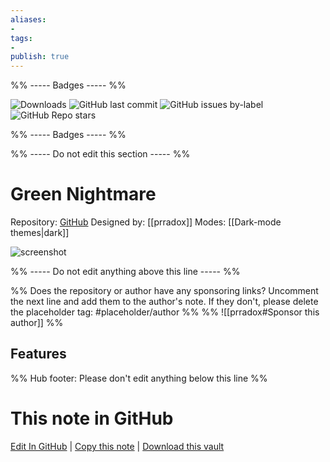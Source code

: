 ```yaml
---
aliases:
- 
tags: 
- 
publish: true
---
```


%% ----- Badges ----- %%

![Downloads](https://img.shields.io/badge/downloads-3753-573E7A?style=for-the-badge&logo=)
![GitHub last commit](https://img.shields.io/github/last-commit/prradox/green-nightmare?color=573E7A&label=last%20update&logo=github&style=for-the-badge)
![GitHub issues by-label](https://img.shields.io/github/issues/prradox/green-nightmare/help%20wanted?color=573E7A&logo=github&style=for-the-badge) 
![GitHub Repo stars](https://img.shields.io/github/stars/prradox/green-nightmare?color=573E7A&logo=github&style=for-the-badge)

%% ----- Badges ----- %%

%% ----- Do not edit this section ----- %%

# Green Nightmare

Repository: [GitHub](https://github.com/prradox/green-nightmare)
Designed by: [[prradox]]
Modes: [[Dark-mode themes|dark]]



![screenshot](https://github.com/prradox/green-nightmare/raw/HEAD/screenshot.png)

%% ----- Do not edit anything above this line ----- %% 

%% Does the repository or author have any sponsoring links? Uncomment the next line and add them to the author's note. If they don't, please delete the placeholder tag: #placeholder/author %%
%% ![[prradox#Sponsor this author]] %%


## Features



%% Hub footer: Please don't edit anything below this line %%

# This note in GitHub

<span class="git-footer">[Edit In GitHub](https://github.dev/obsidian-community/obsidian-hub/blob/main/02%20-%20Community%20Expansions/02.05%20All%20Community%20Expansions/Themes/Green%20Nightmare.md "git-hub-edit-note") | [Copy this note](https://raw.githubusercontent.com/obsidian-community/obsidian-hub/main/02%20-%20Community%20Expansions/02.05%20All%20Community%20Expansions/Themes/Green%20Nightmare.md "git-hub-copy-note") | [Download this vault](https://github.com/obsidian-community/obsidian-hub/archive/refs/heads/main.zip "git-hub-download-vault") </span>
